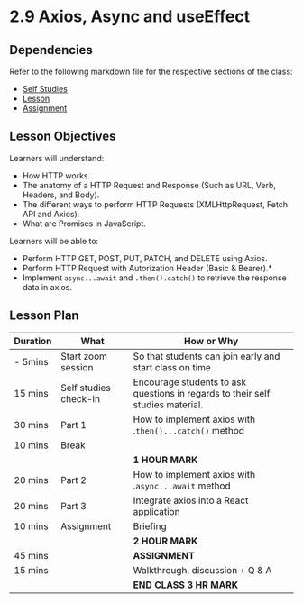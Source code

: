 # 2.9 Axios, Async and useEffect

## Dependencies

Refer to the following markdown file for the respective sections of the class:
- [Self Studies](./studies.md)
- [Lesson](./lesson.md)
- [Assignment](./assignment.md)

## Lesson Objectives

Learners will understand:
- How HTTP works.
- The anatomy of a HTTP Request and Response (Such as URL, Verb, Headers, and Body).
- The different ways to perform HTTP Requests (XMLHttpRequest, Fetch API and Axios).
- What are Promises in JavaScript.

Learners will be able to:
- Perform HTTP GET, POST, PUT, PATCH, and DELETE using Axios.
- Perform HTTP Request with Autorization Header (Basic & Bearer).*
- Implement `async...await` and `.then().catch()` to retrieve the response data in axios.


## Lesson Plan

|Duration|What|How or Why|
|--------|-----|-------|
|- 5mins | Start zoom session | So that students can join early and start class on time|
| 15 mins | Self studies check-in | Encourage students to ask questions in regards to their self studies material. |
| 30 mins | Part 1 | How to implement axios with .`then()...catch()` method |
| 10 mins | Break | |
|||**1 HOUR MARK**|
| 20 mins | Part 2 | How to implement axios with .`async...await` method |
| 20 mins | Part 3 | Integrate axios into a React application |
| 10 mins |Assignment| Briefing |
|||**2 HOUR MARK**|
| 45 mins || **ASSIGNMENT**  | 
| 15 mins || Walkthrough, discussion + Q & A | 
|||**END CLASS 3 HR MARK**|

